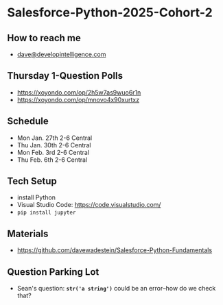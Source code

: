 # Salesforce-Python-2025-Cohort-2

## How to reach me
* dave@developintelligence.com

## Thursday 1-Question Polls
* https://xoyondo.com/op/2h5w7as9wuo6r1n
* https://xoyondo.com/op/mnovo4x90xurtxz

## Schedule
* Mon Jan. 27th 2-6 Central
* Thu Jan. 30th 2-6 Central
* Mon Feb. 3rd  2-6 Central
* Thu Feb. 6th  2-6 Central

## Tech Setup
* install Python
* Visual Studio Code: https://code.visualstudio.com/
* `pip install jupyter`

## Materials
* https://github.com/davewadestein/Salesforce-Python-Fundamentals

## Question Parking Lot
* Sean's question: __`str('a string')`__ could be an error–how do we check that?
